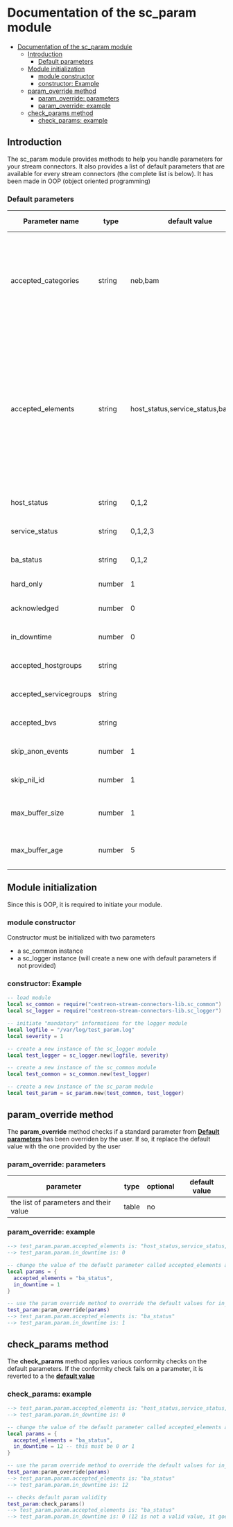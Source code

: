 # Documentation of the sc_param module

- [Documentation of the sc_param module](#documentation-of-the-sc_param-module)
  - [Introduction](#introduction)
    - [Default parameters](#default-parameters)
  - [Module initialization](#module-initialization)
    - [module constructor](#module-constructor)
    - [constructor: Example](#constructor-example)
  - [param_override method](#param_override-method)
    - [param_override: parameters](#param_override-parameters)
    - [param_override: example](#param_override-example)
  - [check_params method](#check_params-method)
    - [check_params: example](#check_params-example)

## Introduction

The sc_param module provides methods to help you handle parameters for your stream connectors. It also provides a list of default parameters that are available for every stream connectors (the complete list is below). It has been made in OOP (object oriented programming)

### Default parameters

| Parameter name         | type   | default value                        | description                                                                                                                                                 | default scope                                                             | additionnal informations                                                                                                                                                                                                                                                                      |
| ---------------------- | ------ | ------------------------------------ | ----------------------------------------------------------------------------------------------------------------------------------------------------------- | ------------------------------------------------------------------------- | --------------------------------------------------------------------------------------------------------------------------------------------------------------------------------------------------------------------------------------------------------------------------------------------- |
| accepted_categories    | string | neb,bam                              | each event is linked to a broker category that we can use to filter events                                                                                  |                                                                           | it is a coma separated list, can use "neb", "bam", "storage". Storage is deprecated, use "neb" to get metrics data [more informations](https://docs.centreon.com/current/en/developer/developer-broker-bbdo.html#event-categories)                                                            |
| accepted_elements      | string | host_status,service_status,ba_status |                                                                                                                                                             | each event is linked to a broker element that we can use to filter events | it is a coma separated list, can use any type in the "neb", "bam" and "storage" tables [described here](https://docs.centreon.com/current/en/developer/developer-broker-bbdo.html#neb) (you must use lower case and replace blank space with underscore. "Host status" becomes "host_status") |
| host_status            | string | 0,1,2                                | coma separated list of accepted host status (0 = UP, 1 = DOWN, 2 = UNREACHABLE)                                                                             |                                                                           |                                                                                                                                                                                                                                                                                               |
| service_status         | string | 0,1,2,3                              | coma separated list of accepted services status (0 = OK, 1 = WARNING, 2 = CRITICAL, 3 = UNKNOWN)                                                            |                                                                           |                                                                                                                                                                                                                                                                                               |
| ba_status              | string | 0,1,2                                | coma separated list of accepted BA status (0 = OK, 1 = WARNING, 2 = CRITICAL)                                                                               |                                                                           |                                                                                                                                                                                                                                                                                               |
| hard_only              | number | 1                                    | accept only events that are in a HARD state (use 0 to accept SOFT state too)                                                                                | host_status(neb), service_status(neb)                                     |                                                                                                                                                                                                                                                                                               |
| acknowledged           | number | 0                                    | accept only events that aren't acknowledged (use 1 to accept acknowledged events too)                                                                       | host_status(neb), service_status(neb)                                     |                                                                                                                                                                                                                                                                                               |
| in_downtime            | number | 0                                    | accept only events that aren't in downtime (use 1 to accept events that are in downtime too)                                                                | host_status(neb), service_status(neb), ba_status(bam)                     |                                                                                                                                                                                                                                                                                               |
| accepted_hostgroups    | string |                                      | coma separated list of hostgroups that are accepted (for example: my_hostgroup_1,my_hostgroup_2)                                                            | host_status(neb), service_status(neb)                                     |                                                                                                                                                                                                                                                                                               |
| accepted_servicegroups | string |                                      | coma separated list of servicegroups that are accepted (for example: my_servicegroup_1,my_servicegroup_2)                                                   | service_status(neb)                                                       |                                                                                                                                                                                                                                                                                               |
| accepted_bvs           | string |                                      | coma separated list of BVs that are accepted (for example: my_bv_1,my_bv_2)                                                                                 | ba_status(bam)                                                            |                                                                                                                                                                                                                                                                                               |
| skip_anon_events       | number | 1                                    | filter out events if their name can't be found in the broker cache (use 0 to accept them)                                                                   | host_status(neb), service_status(neb), ba_status(bam)                     |                                                                                                                                                                                                                                                                                               |
| skip_nil_id            | number | 1                                    | filter out events if their ID is nil (use 0 to accept them. YOU SHOULDN'T DO THAT)                                                                          | host_status(neb), service_status(neb), ba_status(bam)                     |                                                                                                                                                                                                                                                                                               |
| max_buffer_size        | number | 1                                    | this is the number of events the stream connector is going to store before sending them. (bulk send is made using a value above 1).                         |                                                                           |                                                                                                                                                                                                                                                                                               |
| max_buffer_age         | number | 5                                    | if no new event has been stored in the buffer in the past 5 seconds, all stored events are going to be sent even if the max_buffer_size hasn't been reached |                                                                           |                                                                                                                                                                                                                                                                                               |

## Module initialization

Since this is OOP, it is required to initiate your module.

### module constructor

Constructor must be initialized with two parameters

- a sc_common instance
- a sc_logger instance (will create a new one with default parameters if not provided)

### constructor: Example

```lua
-- load module
local sc_common = require("centreon-stream-connectors-lib.sc_common")
local sc_logger = require("centreon-stream-connectors-lib.sc_logger")

-- initiate "mandatory" informations for the logger module
local logfile = "/var/log/test_param.log"
local severity = 1

-- create a new instance of the sc_logger module
local test_logger = sc_logger.new(logfile, severity)

-- create a new instance of the sc_common module
local test_common = sc_common.new(test_logger)

-- create a new instance of the sc_param module
local test_param = sc_param.new(test_common, test_logger)
```

## param_override method

The **param_override** method checks if a standard parameter from [**Default parameters**](#default-parameters) has been overriden by the user. If so, it replace the default value with the one provided by the user

### param_override: parameters

| parameter                              | type  | optional | default value |
| -------------------------------------- | ----- | -------- | ------------- |
| the list of parameters and their value | table | no       |               |

### param_override: example

```lua
--> test_param.param.accepted_elements is: "host_status,service_status,ba_status"
--> test_param.param.in_downtime is: 0

-- change the value of the default parameter called accepted_elements and in_downtime (normally they come from the web configuration, we just simulate this behavior in this example)
local params = {
  accepted_elements = "ba_status",
  in_downtime = 1
}

-- use the param override method to override the default values for in_downtime and accepted_elements 
test_param:param_override(params)
--> test_param.param.accepted_elements is: "ba_status"
--> test_param.param.in_downtime is: 1
```

## check_params method

The **check_params** method applies various conformity checks on the default parameters. If the conformity check fails on a parameter, it is reverted to a the [**default value**](#default-parameters)

### check_params: example

```lua
--> test_param.param.accepted_elements is: "host_status,service_status,ba_status"
--> test_param.param.in_downtime is: 0

-- change the value of the default parameter called accepted_elements and in_downtime (normally they come from the web configuration, we just simulate this behavior in this example)
local params = {
  accepted_elements = "ba_status",
  in_downtime = 12 -- this must be 0 or 1 
}

-- use the param override method to override the default values for in_downtime and accepted_elements 
test_param:param_override(params)
--> test_param.param.accepted_elements is: "ba_status"
--> test_param.param.in_downtime is: 12

-- checks default param validity
test_param:check_params()
--> test_param.param.accepted_elements is: "ba_status"
--> test_param.param.in_downtime is: 0 (12 is not a valid value, it goes back to the default one)
```
